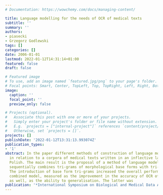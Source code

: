 ```yaml
---
# Documentation: https://wowchemy.com/docs/managing-content/

title: Language modelling for the needs of OCR of medical texts
subtitle: ''
summary: ''
authors:
- piasecki
- Grzegorz Godlewski
tags: []
categories: []
date: 2006-01-01
lastmod: 2022-01-12T14:31:14+01:00
featured: false
draft: false

# Featured image
# To use, add an image named `featured.jpg/png` to your page's folder.
# Focal points: Smart, Center, TopLeft, Top, TopRight, Left, Right, BottomLeft, Bottom, BottomRight.
image:
  caption: ''
  focal_point: ''
  preview_only: false

# Projects (optional).
#   Associate this post with one or more of your projects.
#   Simply enter your project's folder or file name without extension.
#   E.g. `projects = ["internal-project"]` references `content/project/deep-learning/index.md`.
#   Otherwise, set `projects = []`.
projects: []
publishDate: '2022-01-12T13:31:13.993074Z'
publication_types:
- '1'
abstract: In the paper different methods of construction of language models are discussed
  in relation to a corpora of medical texts written in an inflective language, namely
  Polish. The main result is the proposal of a method of language modelling which
  sequentially combines tri-grams of morphological base forms with tri-grams of words.
  The introduction of base form tri-grams increased the overall performance of the
  combined model, measured as the improvement in the accuracy of OCR of handwriting,
  as well, as the ability to generalisation. The latter was
publication: '*International Symposium on Biological and Medical Data Analysis*'
---
```

